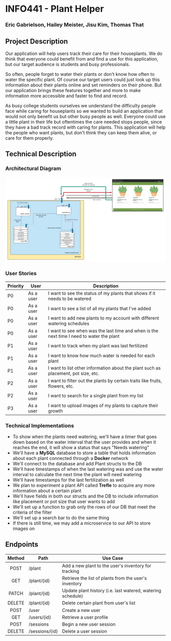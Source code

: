# INFO441 - Plant Helper

### Eric Gabrielson, Hailey Meister, Jisu Kim, Thomas That

## Project Description

Our application will help users track their care for their houseplants. We do think that everyone could benefit from and find a use for this application, but our target audience is students and busy professionals.

So often, people forget to water their plants or don't know how often to water the specific plant. Of course our target users could just look up this information about their plants online and set reminders on their phone. But our application brings these features together and more to make information more accessible and faster to find and record.

As busy college students ourselves we understand the difficulty people face while caring for houseplants so we wanted to build an application that would not only benefit us but other busy people as well. Everyone could use a little plant in their life but oftentimes the care needed stops people, since they have a bad track record with caring for plants. This application will help the people who want plants, but don't think they can keep them alive, or care for them properly.

## Technical Description

### Architectural Diagram
![Plant Helper project Diagram](diagram/INFO441_PlantHelperDiagram_V2.png)


### User Stories
| Priority | User | Description |
| --- | --- | --- |
| P0 | As a user | I want to see the status of my plants that shows if it needs to be watered |
| P0 | As a user | I want to see a list of all my plants that I've added |
| P0 | As a user | I want to add new plants to my account with different watering schedules |
| P0 | As a user | I want to see when was the last time and when is the next time I need to water the plant |
| P1 | As a user | I want to track when my plant was last fertilized |
| P1 | As a user | I want to know how much water is needed for each plant |
| P1 | As a user | I want to list other information about the plant such as placement, pot size, etc. |
| P2 | As a user | I want to filter out the plants by certain traits like fruits, flowers, etc. |
| P2 | As a user | I want to search for a single plant from my list |
| P3 | As a user | I want to upload images of my plants to capture their growth |

### Technical Implementations
- To show when the plants need watering, we'll have a timer that goes down based on the water interval that the user provides and when it reaches the end, it will show a status that says "Needs watering"
- We'll have a **MySQL** database to store a table that holds information about each plant connected through a **Docker** network
- We'll connect to the database and add Plant structs to the DB
- We'll have timestamps of when the last watering was and use the water interval to calculate the next time the plant will need watering
- We'll have timestamps for the last fertilization as well
- We plan to experiment a plant API called **Trefle** to acquire any more information about a certain plant
- We'll have fields in both our structs and the DB to include information like placement or pot size that user wants to add
- We'll set up a function to grab only the rows of our DB that meet the criteria of the filter
- We'll set up a search bar to do the same thing
- If there is still time, we may add a microservice to our API to store images on



## Endpoints

| Method | Path           | Use Case                                                     |
| :----: | -------------- | ------------------------------------------------------------ |
|  POST  | /plant        | Add a new plant to the user's inventory for tracking         |
|  GET   | /plant/{id}    | Retrieve the list of plants from the user's inventory    |
| PATCH  | /plant/{id}    | Update plant history (i.e. last watered, watering schedule)    |
| DELETE  | /plant/{id}    | Delete certain plant from user's list    |
|  POST  | /user          | Create a new user                                            |
|  GET   | /users/{id}    | Retrieve a user profile                                      |
|  POST  | /sessions      | Begin a new user session                                     |
| DELETE | /sessions/{id} | Delete a user session                                        |
